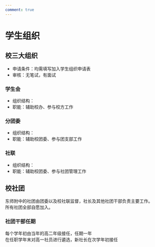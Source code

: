 ```yaml
---
comment: true
---
```


# 学生组织

## 校三大组织

- 申请条件：均需填写加入学生组织申请表
- 审核：无笔试，有面试

### 学生会

- 组织结构：
- 职能：辅助校办、参与校方工作

### 分团委

- 组织结构：
- 职能：辅助校团委、参与团支部工作

### 社联

- 组织结构：
- 职能：辅助校团委、参与社团管理工作

## 校社团

东师附中的社团由团委以及校社联监督，社长及其他社团干部负责主要工作。<br>
所有社团全部自愿加入。

### 社团干部任期

每个学年初由当年的高二年级接任，任期一年<br>
在任职学年末对高一社员进行遴选，新社长在次学年初接任

